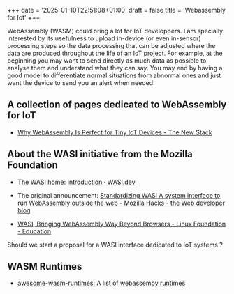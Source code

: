 +++
date = '2025-01-10T22:51:08+01:00'
draft = false
title = 'Webassembly for Iot'
+++

WebAssembly (WASM) could bring a lot for IoT developpers. I am specially interested by its usefulness to upload in-device (or even in-sensor) processing steps so the data processing that can be adjusted where the data are produced throughout the life of an IoT project. For example, at the beginning you may want to send directly as much data as possible to analyse them and understand what they can say. You may end by having a good model to differentiate normal situations from abnormal ones and just want the device to send you an alert when needed. 

 ## A collection of pages dedicated to WebAssembly for IoT

 - [Why WebAssembly Is Perfect for Tiny IoT Devices - The New Stack](https://thenewstack.io/why-webassembly-is-perfect-for-tiny-iot-devices/)


 ## About the WASI initiative from the Mozilla Foundation

 - The WASI home:  [Introduction · WASI.dev](https://wasi.dev/)
 - The original announcement: [Standardizing WASI A system interface to run WebAssembly outside the web - Mozilla Hacks - the Web developer blog](https://hacks.mozilla.org/2019/03/standardizing-wasi-a-webassembly-system-interface/)
 
 - [WASI, Bringing WebAssembly Way Beyond Browsers - Linux Foundation - Education](https://training.linuxfoundation.org/blog/wasi-bringing-webassembly-way-beyond-browsers/)

 Should we start a proposal for a WASI interface dedicated to IoT systems ?
 
 ## WASM Runtimes
 - [awesome-wasm-runtimes: A list of webassemby runtimes](https://github.com/appcypher/awesome-wasm-runtimes)
